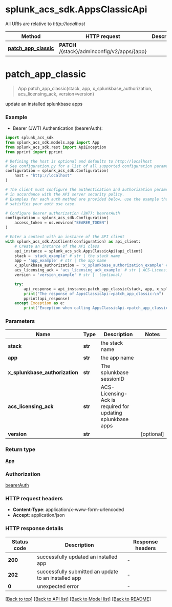 # splunk_acs_sdk.AppsClassicApi

All URIs are relative to *http://localhost*

Method | HTTP request | Description
------------- | ------------- | -------------
[**patch_app_classic**](AppsClassicApi.md#patch_app_classic) | **PATCH** /{stack}/adminconfig/v2/apps/{app} | 


# **patch_app_classic**
> App patch_app_classic(stack, app, x_splunkbase_authorization, acs_licensing_ack, version=version)



update an installed splunkbase apps

### Example

* Bearer (JWT) Authentication (bearerAuth):

```python
import splunk_acs_sdk
from splunk_acs_sdk.models.app import App
from splunk_acs_sdk.rest import ApiException
from pprint import pprint

# Defining the host is optional and defaults to http://localhost
# See configuration.py for a list of all supported configuration parameters.
configuration = splunk_acs_sdk.Configuration(
    host = "http://localhost"
)

# The client must configure the authentication and authorization parameters
# in accordance with the API server security policy.
# Examples for each auth method are provided below, use the example that
# satisfies your auth use case.

# Configure Bearer authorization (JWT): bearerAuth
configuration = splunk_acs_sdk.Configuration(
    access_token = os.environ["BEARER_TOKEN"]
)

# Enter a context with an instance of the API client
with splunk_acs_sdk.ApiClient(configuration) as api_client:
    # Create an instance of the API class
    api_instance = splunk_acs_sdk.AppsClassicApi(api_client)
    stack = 'stack_example' # str | the stack name
    app = 'app_example' # str | the app name
    x_splunkbase_authorization = 'x_splunkbase_authorization_example' # str | The splunkbase sessionID
    acs_licensing_ack = 'acs_licensing_ack_example' # str | ACS-Licensing-Ack is required for updating splunkbase apps
    version = 'version_example' # str |  (optional)

    try:
        api_response = api_instance.patch_app_classic(stack, app, x_splunkbase_authorization, acs_licensing_ack, version=version)
        print("The response of AppsClassicApi->patch_app_classic:\n")
        pprint(api_response)
    except Exception as e:
        print("Exception when calling AppsClassicApi->patch_app_classic: %s\n" % e)
```



### Parameters


Name | Type | Description  | Notes
------------- | ------------- | ------------- | -------------
 **stack** | **str**| the stack name | 
 **app** | **str**| the app name | 
 **x_splunkbase_authorization** | **str**| The splunkbase sessionID | 
 **acs_licensing_ack** | **str**| ACS-Licensing-Ack is required for updating splunkbase apps | 
 **version** | **str**|  | [optional] 

### Return type

[**App**](App.md)

### Authorization

[bearerAuth](../README.md#bearerAuth)

### HTTP request headers

 - **Content-Type**: application/x-www-form-urlencoded
 - **Accept**: application/json

### HTTP response details

| Status code | Description | Response headers |
|-------------|-------------|------------------|
**200** | successfully updated an installed app |  -  |
**202** | successfully submitted an update to an installed app |  -  |
**0** | unexpected error |  -  |

[[Back to top]](#) [[Back to API list]](../README.md#documentation-for-api-endpoints) [[Back to Model list]](../README.md#documentation-for-models) [[Back to README]](../README.md)

